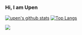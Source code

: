 ### Hi, I am Upen 

[![upen's github stats](https://github-readme-stats.vercel.app/api?username=upengareri&show_icons=true&line_height=21&show_icons=true&theme=vue)](https://github.com/anuraghazra/github-readme-stats)
[![Top Langs](https://github-readme-stats.vercel.app/api/top-langs/?username=upengareri&show_icons=true&layout=compact&theme=vue)](https://github.com/anuraghazra/github-readme-stats)

![](https://komarev.com/ghpvc/?username=upengareri)
